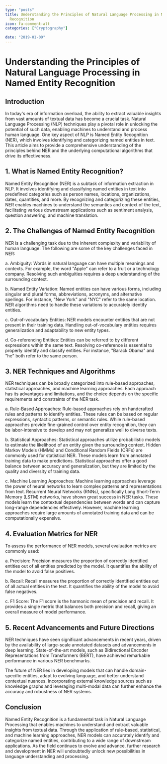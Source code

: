 ```yaml
---
type: "posts"
title: Understanding the Principles of Natural Language Processing in Named Entity
  Recognition
icon: fa-comment-alt
categories: ["Cryptography"]

date: "2019-01-09"
---
```




# Understanding the Principles of Natural Language Processing in Named Entity Recognition

## Introduction

In today's era of information overload, the ability to extract valuable insights from vast amounts of textual data has become a crucial task. Natural Language Processing (NLP) techniques play a pivotal role in unlocking the potential of such data, enabling machines to understand and process human language. One key aspect of NLP is Named Entity Recognition (NER), which involves identifying and categorizing named entities in text. This article aims to provide a comprehensive understanding of the principles behind NER and the underlying computational algorithms that drive its effectiveness.

## 1. What is Named Entity Recognition?

Named Entity Recognition (NER) is a subtask of information extraction in NLP. It involves identifying and classifying named entities in text into predefined categories such as person names, locations, organizations, dates, quantities, and more. By recognizing and categorizing these entities, NER enables machines to understand the semantics and context of the text, facilitating various downstream applications such as sentiment analysis, question answering, and machine translation.

## 2. The Challenges of Named Entity Recognition

NER is a challenging task due to the inherent complexity and variability of human language. The following are some of the key challenges faced in NER:

a. Ambiguity: Words in natural language can have multiple meanings and contexts. For example, the word "Apple" can refer to a fruit or a technology company. Resolving such ambiguities requires a deep understanding of the surrounding context.

b. Named Entity Variation: Named entities can have various forms, including singular and plural forms, abbreviations, acronyms, and alternative spellings. For instance, "New York" and "NYC" refer to the same location. NER algorithms need to handle these variations to accurately identify entities.

c. Out-of-vocabulary Entities: NER models encounter entities that are not present in their training data. Handling out-of-vocabulary entities requires generalization and adaptability to new entity types.

d. Co-referencing Entities: Entities can be referred to by different expressions within the same text. Resolving co-reference is essential to properly identify and classify entities. For instance, "Barack Obama" and "he" both refer to the same person.

## 3. NER Techniques and Algorithms

NER techniques can be broadly categorized into rule-based approaches, statistical approaches, and machine learning approaches. Each approach has its advantages and limitations, and the choice depends on the specific requirements and constraints of the NER task.

a. Rule-Based Approaches: Rule-based approaches rely on handcrafted rules and patterns to identify entities. These rules can be based on regular expressions, syntactic patterns, or semantic rules. While rule-based approaches provide fine-grained control over entity recognition, they can be labor-intensive to develop and may not generalize well to diverse texts.

b. Statistical Approaches: Statistical approaches utilize probabilistic models to estimate the likelihood of an entity given the surrounding context. Hidden Markov Models (HMMs) and Conditional Random Fields (CRFs) are commonly used for statistical NER. These models learn from annotated training data to make predictions. Statistical approaches offer a good balance between accuracy and generalization, but they are limited by the quality and diversity of training data.

c. Machine Learning Approaches: Machine learning approaches leverage the power of neural networks to learn complex patterns and representations from text. Recurrent Neural Networks (RNNs), specifically Long Short-Term Memory (LSTM) networks, have shown great success in NER tasks. These models learn the contextual dependencies between words and can capture long-range dependencies effectively. However, machine learning approaches require large amounts of annotated training data and can be computationally expensive.

## 4. Evaluation Metrics for NER

To assess the performance of NER models, several evaluation metrics are commonly used:

a. Precision: Precision measures the proportion of correctly identified entities out of all entities predicted by the model. It quantifies the ability of the model to avoid false positives.

b. Recall: Recall measures the proportion of correctly identified entities out of all actual entities in the text. It quantifies the ability of the model to avoid false negatives.

c. F1 Score: The F1 score is the harmonic mean of precision and recall. It provides a single metric that balances both precision and recall, giving an overall measure of model performance.

## 5. Recent Advancements and Future Directions

NER techniques have seen significant advancements in recent years, driven by the availability of large-scale annotated datasets and advancements in deep learning. State-of-the-art models, such as Bidirectional Encoder Representations from Transformers (BERT), have achieved remarkable performance in various NER benchmarks.

The future of NER lies in developing models that can handle domain-specific entities, adapt to evolving language, and better understand contextual nuances. Incorporating external knowledge sources such as knowledge graphs and leveraging multi-modal data can further enhance the accuracy and robustness of NER systems.

## Conclusion

Named Entity Recognition is a fundamental task in Natural Language Processing that enables machines to understand and extract valuable insights from textual data. Through the application of rule-based, statistical, and machine learning approaches, NER models can accurately identify and categorize named entities, contributing to a wide range of downstream applications. As the field continues to evolve and advance, further research and development in NER will undoubtedly unlock new possibilities in language understanding and processing.
